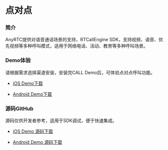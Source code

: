 # 点对点

### 简介

AnyRTC提供对语音通话场景的支持，RTCallEngine SDK，支持视频、语音、优先视频等多种呼叫模式，适用于网络电话、活动、教育等多种呼叫场景。

### Demo体验

请根据需求选择渠道安装，安装完CALL Demo后，可体验点对点呼叫功能。

- [iOS Demo下载](https://fir.im/sbue)

- [Android Demo下载](https://fir.im/gyjh)

### 源码GitHub

源码仅供开发者参考，适用于SDK调试，便于快速集成。

- [iOS Demo 源码下载](https://github.com/anyRTC/anyRTC-P2P-iOS)

- [Android Demo 源码下载](https://github.com/anyRTC/anyRTC-P2P-Android)
